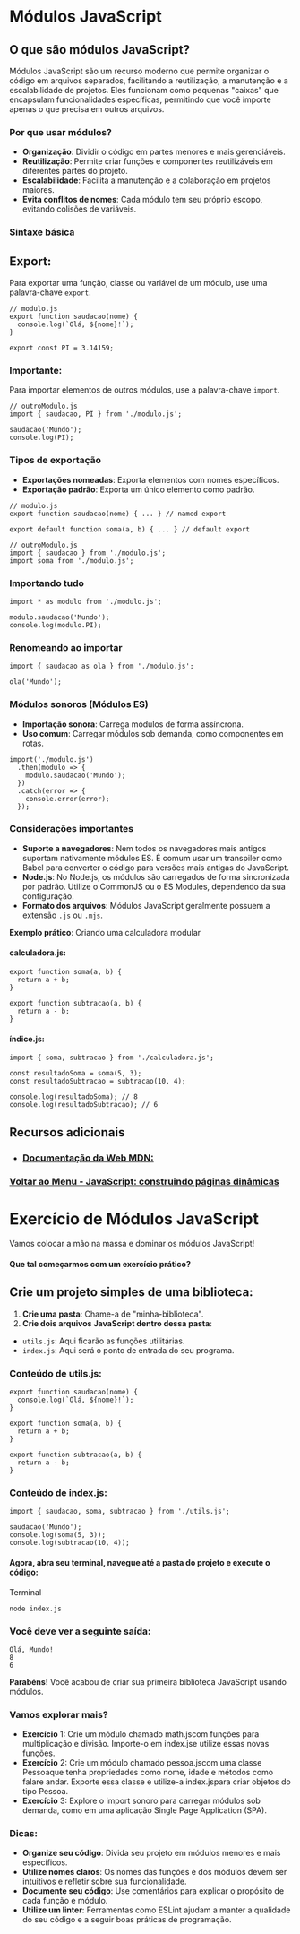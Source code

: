 # Módulos JavaScript

## O que são módulos JavaScript?

Módulos JavaScript são um recurso moderno que permite organizar o código em arquivos separados, facilitando a reutilização, a manutenção e a escalabilidade de projetos. Eles funcionam como pequenas "caixas" que encapsulam funcionalidades específicas, permitindo que você importe apenas o que precisa em outros arquivos.

### Por que usar módulos?

- **Organização**: Dividir o código em partes menores e mais gerenciáveis.
- **Reutilização**: Permite criar funções e componentes reutilizáveis ​​em diferentes partes do projeto.
- **Escalabilidade**: Facilita a manutenção e a colaboração em projetos maiores.
- **Evita conflitos de nomes**: Cada módulo tem seu próprio escopo, evitando colisões de variáveis.

### Sintaxe básica

## Export:

Para exportar uma função, classe ou variável de um módulo, use uma palavra-chave `export`.

```
// modulo.js
export function saudacao(nome) {
  console.log(`Olá, ${nome}!`);
}

export const PI = 3.14159;
```

### Importante: 

Para importar elementos de outros módulos, use a palavra-chave `import`.

```
// outroModulo.js
import { saudacao, PI } from './modulo.js';

saudacao('Mundo');
console.log(PI);
```

### Tipos de exportação

- **Exportações nomeadas**: Exporta elementos com nomes específicos.
- **Exportação padrão**: Exporta um único elemento como padrão.

```
// modulo.js
export function saudacao(nome) { ... } // named export

export default function soma(a, b) { ... } // default export
```
```
// outroModulo.js
import { saudacao } from './modulo.js';
import soma from './modulo.js';
```

### Importando tudo

```
import * as modulo from './modulo.js';

modulo.saudacao('Mundo');
console.log(modulo.PI);
```

### Renomeando ao importar

```
import { saudacao as ola } from './modulo.js';

ola('Mundo');
```

### Módulos sonoros (Módulos ES)

- **Importação sonora**: Carrega módulos de forma assíncrona.
- **Uso comum**: Carregar módulos sob demanda, como componentes em rotas.

```
import('./modulo.js')
  .then(modulo => {
    modulo.saudacao('Mundo');
  })
  .catch(error => {
    console.error(error);
  });
```

### Considerações importantes

- **Suporte a navegadores**: Nem todos os navegadores mais antigos suportam nativamente módulos ES. É comum usar um transpiler como Babel para converter o código para versões mais antigas do JavaScript.
- **Node.js**: No Node.js, os módulos são carregados de forma sincronizada por padrão. Utilize o CommonJS ou o ES Modules, dependendo da sua configuração.
- **Formato dos arquivos**: Módulos JavaScript geralmente possuem a extensão `.js` ou `.mjs`.

**Exemplo prático**: Criando uma calculadora modular

#### calculadora.js:

```
export function soma(a, b) {
  return a + b;
}

export function subtracao(a, b) {
  return a - b;
}
```

#### índice.js:

```
import { soma, subtracao } from './calculadora.js';

const resultadoSoma = soma(5, 3);
const resultadoSubtracao = subtracao(10, 4);

console.log(resultadoSoma); // 8
console.log(resultadoSubtracao); // 6
```

## Recursos adicionais

- ### [Documentação da Web MDN:](https://developer.mozilla.org/pt-BR/docs/Web/JavaScript/Guide/Modules)

### [Voltar ao Menu - JavaScript: construindo páginas dinâmicas](../menu.md)

# Exercício de Módulos JavaScript

Vamos colocar a mão na massa e dominar os módulos JavaScript!

#### Que tal começarmos com um exercício prático?

## Crie um projeto simples de uma biblioteca:

1. **Crie uma pasta**: Chame-a de "minha-biblioteca".
2. **Crie dois arquivos JavaScript dentro dessa pasta**:

- `utils.js`: Aqui ficarão as funções utilitárias.
- `index.js`: Aqui será o ponto de entrada do seu programa.

### Conteúdo de utils.js:

```
export function saudacao(nome) {
  console.log(`Olá, ${nome}!`);
}

export function soma(a, b) {
  return a + b;
}

export function subtracao(a, b) {
  return a - b;
}
```

### Conteúdo de index.js:

```
import { saudacao, soma, subtracao } from './utils.js';

saudacao('Mundo');
console.log(soma(5, 3));
console.log(subtracao(10, 4));
```

#### Agora, abra seu terminal, navegue até a pasta do projeto e execute o código:

Terminal

```
node index.js
```

### Você deve ver a seguinte saída:

```
Olá, Mundo!
8
6
```

**Parabéns!** Você acabou de criar sua primeira biblioteca JavaScript usando módulos.

### Vamos explorar mais?

- **Exercício** 1: Crie um módulo chamado math.jscom funções para multiplicação e divisão. Importe-o em index.jse utilize essas novas funções.
- **Exercício** 2: Crie um módulo chamado pessoa.jscom uma classe Pessoaque tenha propriedades como nome, idade e métodos como falare andar. Exporte essa classe e utilize-a index.jspara criar objetos do tipo Pessoa.
- **Exercício** 3: Explore o import sonoro para carregar módulos sob demanda, como em uma aplicação Single Page Application (SPA).

### Dicas:

- **Organize seu código**: Divida seu projeto em módulos menores e mais específicos.
- **Utilize nomes claros**: Os nomes das funções e dos módulos devem ser intuitivos e refletir sobre sua funcionalidade.
- **Documente seu código**: Use comentários para explicar o propósito de cada função e módulo.
- **Utilize um linter**: Ferramentas como ESLint ajudam a manter a qualidade do seu código e a seguir boas práticas de programação.